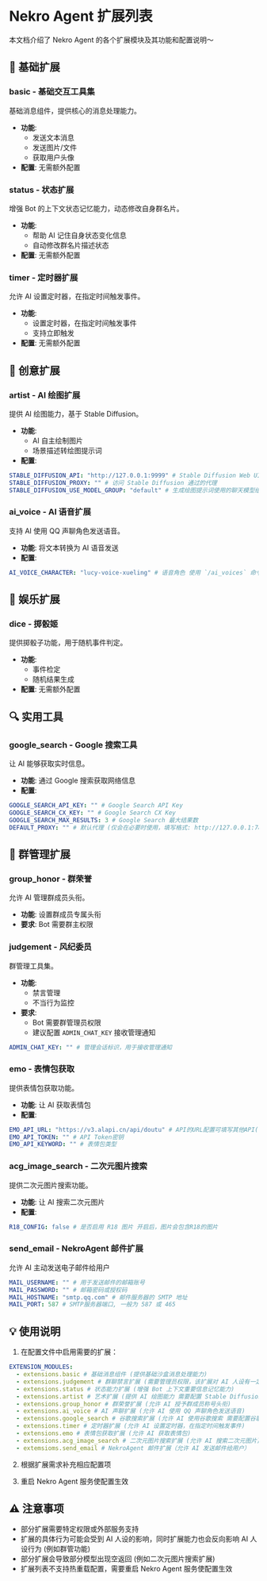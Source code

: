 # Nekro Agent 扩展列表

本文档介绍了 Nekro Agent 的各个扩展模块及其功能和配置说明～

## 🎯 基础扩展

### basic - 基础交互工具集

基础消息组件，提供核心的消息处理能力。

- **功能**:
  - 发送文本消息
  - 发送图片/文件
  - 获取用户头像
- **配置**: 无需额外配置

### status - 状态扩展

增强 Bot 的上下文状态记忆能力，动态修改自身群名片。

- **功能**:
  - 帮助 AI 记住自身状态变化信息
  - 自动修改群名片描述状态
- **配置**: 无需额外配置

### timer - 定时器扩展

允许 AI 设置定时器，在指定时间触发事件。

- **功能**:
  - 设置定时器，在指定时间触发事件
  - 支持立即触发
- **配置**: 无需额外配置

## 🎨 创意扩展

### artist - AI 绘图扩展

提供 AI 绘图能力，基于 Stable Diffusion。

- **功能**:
  - AI 自主绘制图片
  - 场景描述转绘图提示词
- **配置**:

```yaml
STABLE_DIFFUSION_API: "http://127.0.0.1:9999" # Stable Diffusion Web UI 访问地址
STABLE_DIFFUSION_PROXY: "" # 访问 Stable Diffusion 通过的代理
STABLE_DIFFUSION_USE_MODEL_GROUP: "default" # 生成绘图提示词使用的聊天模型组名称
```

### ai_voice - AI 语音扩展

支持 AI 使用 QQ 声聊角色发送语音。

- **功能**: 将文本转换为 AI 语音发送
- **配置**:

```yaml
AI_VOICE_CHARACTER: "lucy-voice-xueling" # 语音角色 使用 `/ai_voices` 命令查看支持的语音角色
```

## 🎲 娱乐扩展

### dice - 掷骰姬

提供掷骰子功能，用于随机事件判定。

- **功能**:
  - 事件检定
  - 随机结果生成
- **配置**: 无需额外配置

## 🔍 实用工具

### google_search - Google 搜索工具

让 AI 能够获取实时信息。

- **功能**: 通过 Google 搜索获取网络信息
- **配置**:

```yaml
GOOGLE_SEARCH_API_KEY: "" # Google Search API Key
GOOGLE_SEARCH_CX_KEY: "" # Google Search CX Key
GOOGLE_SEARCH_MAX_RESULTS: 3 # Google Search 最大结果数
DEFAULT_PROXY: "" # 默认代理 (仅会在必要时使用，填写格式: http://127.0.0.1:7890)
```

## 👑 群管理扩展

### group_honor - 群荣誉

允许 AI 管理群成员头衔。

- **功能**: 设置群成员专属头衔
- **要求**: Bot 需要群主权限

### judgement - 风纪委员

群管理工具集。

- **功能**:
  - 禁言管理
  - 不当行为监控
- **要求**:
  - Bot 需要群管理员权限
  - 建议配置 `ADMIN_CHAT_KEY` 接收管理通知

```yaml
ADMIN_CHAT_KEY: "" # 管理会话标识，用于接收管理通知
```

### emo - 表情包获取

提供表情包获取功能。

- **功能**: 让 AI 获取表情包
- **配置**: 

```yaml
EMO_API_URL: "https://v3.alapi.cn/api/doutu" # API的URL配置可填写其他API(需更改默认API设置)
EMO_API_TOKEN: "" # API Token密钥
EMO_API_KEYWORD: "" # 表情包类型
```

### acg_image_search - 二次元图片搜索

提供二次元图片搜索功能。

- **功能**: 让 AI 搜索二次元图片
- **配置**: 

```yaml
R18_CONFIG: false # 是否启用 R18 图片 开启后，图片会包含R18的图片
```
### send_email - NekroAgent 邮件扩展

允许 AI 主动发送电子邮件给用户

```yaml
MAIL_USERNAME: "" # 用于发送邮件的邮箱账号
MAIL_PASSWORD: "" # 邮箱密码或授权码
MAIL_HOSTNAME: "smtp.qq.com" # 邮件服务器的 SMTP 地址
MAIL_PORT: 587 # SMTP服务器端口, 一般为 587 或 465
```


## 💡 使用说明

1. 在配置文件中启用需要的扩展：

```yaml
EXTENSION_MODULES:
  - extensions.basic # 基础消息组件 (提供基础沙盒消息处理能力)
  - extensions.judgement # 群聊禁言扩展 (需要管理员权限，该扩展对 AI 人设有一定影响)
  - extensions.status # 状态能力扩展 (增强 Bot 上下文重要信息记忆能力)
  - extensions.artist # 艺术扩展 (提供 AI 绘图能力 需要配置 Stable Diffusion 后端 API 地址)
  - extensions.group_honor # 群荣誉扩展 (允许 AI 授予群成员称号头衔)
  - extensions.ai_voice # AI 声聊扩展 (允许 AI 使用 QQ 声聊角色发送语音)
  - extensions.google_search # 谷歌搜索扩展 (允许 AI 使用谷歌搜索 需要配置谷歌 API 密钥)
  - extensions.timer # 定时器扩展 (允许 AI 设置定时器，在指定时间触发事件)
  - extensions.emo # 表情包获取扩展 (允许 AI 获取表情包)
  - extensions.acg_image_search # 二次元图片搜索扩展 (允许 AI 搜索二次元图片)
  - extemsioms.send_email # NekroAgent 邮件扩展（允许 AI 发送邮件给用户）
```

2. 根据扩展需求补充相应配置项

3. 重启 Nekro Agent 服务使配置生效

## ⚠️ 注意事项

- 部分扩展需要特定权限或外部服务支持
- 扩展的具体行为可能会受到 AI 人设的影响，同时扩展能力也会反向影响 AI 人设行为 (例如群管功能)
- 部分扩展会导致部分模型出现空返回 (例如二次元图片搜索扩展)
- 扩展列表不支持热重载配置，需要重启 Nekro Agent 服务使配置生效